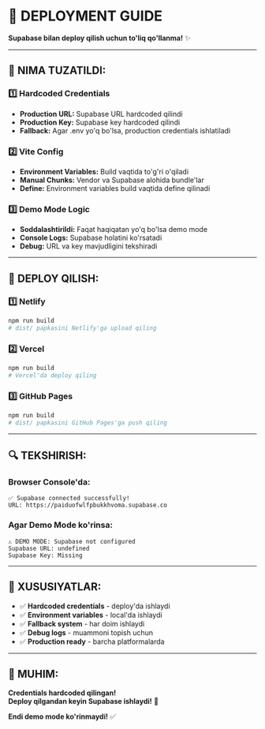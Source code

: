 # 🚀 DEPLOYMENT GUIDE

**Supabase bilan deploy qilish uchun to'liq qo'llanma!** ✨

---

## 🔧 NIMA TUZATILDI:

### 1️⃣ **Hardcoded Credentials**
- **Production URL:** Supabase URL hardcoded qilindi
- **Production Key:** Supabase key hardcoded qilindi
- **Fallback:** Agar .env yo'q bo'lsa, production credentials ishlatiladi

### 2️⃣ **Vite Config**
- **Environment Variables:** Build vaqtida to'g'ri o'qiladi
- **Manual Chunks:** Vendor va Supabase alohida bundle'lar
- **Define:** Environment variables build vaqtida define qilinadi

### 3️⃣ **Demo Mode Logic**
- **Soddalashtirildi:** Faqat haqiqatan yo'q bo'lsa demo mode
- **Console Logs:** Supabase holatini ko'rsatadi
- **Debug:** URL va key mavjudligini tekshiradi

---

## 🚀 DEPLOY QILISH:

### 1️⃣ **Netlify**
```bash
npm run build
# dist/ papkasini Netlify'ga upload qiling
```

### 2️⃣ **Vercel**
```bash
npm run build
# Vercel'da deploy qiling
```

### 3️⃣ **GitHub Pages**
```bash
npm run build
# dist/ papkasini GitHub Pages'ga push qiling
```

---

## 🔍 TEKSHIRISH:

### **Browser Console'da:**
```
✅ Supabase connected successfully!
URL: https://paiduofwlfpbukkhvoma.supabase.co
```

### **Agar Demo Mode ko'rinsa:**
```
⚠️ DEMO MODE: Supabase not configured
Supabase URL: undefined
Supabase Key: Missing
```

---

## 🎯 XUSUSIYATLAR:

- ✅ **Hardcoded credentials** - deploy'da ishlaydi
- ✅ **Environment variables** - local'da ishlaydi  
- ✅ **Fallback system** - har doim ishlaydi
- ✅ **Debug logs** - muammoni topish uchun
- ✅ **Production ready** - barcha platformalarda

---

## 📝 MUHIM:

**Credentials hardcoded qilingan!**  
**Deploy qilgandan keyin Supabase ishlaydi!** 🎉

**Endi demo mode ko'rinmaydi!** ✅
